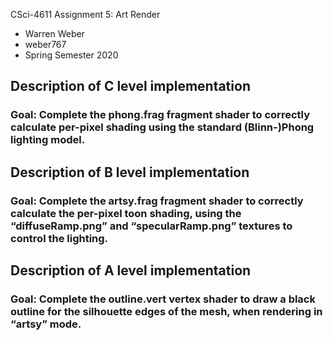 CSci-4611 Assignment 5: Art Render
- Warren Weber
- weber767
- Spring Semester 2020

## Description of C level implementation
### Goal: Complete the phong.frag fragment shader to correctly calculate per-pixel shading using the standard (Blinn-)Phong lighting model.

## Description of B level implementation
### Goal: Complete the artsy.frag fragment shader to correctly calculate the per-pixel toon shading, using the “diffuseRamp.png” and “specularRamp.png” textures to control the lighting.
## Description of A level implementation
### Goal: Complete the outline.vert vertex shader to draw a black outline for the silhouette edges of the mesh, when rendering in “artsy” mode.
